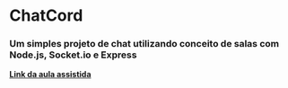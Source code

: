 <h1>ChatCord</h1>
<h3>Um simples projeto de chat utilizando conceito de salas com Node.js, Socket.io e Express</h3>

<a href="https://youtu.be/jD7FnbI76Hg">
  <strong>Link da aula assistida</strong>
</a>
